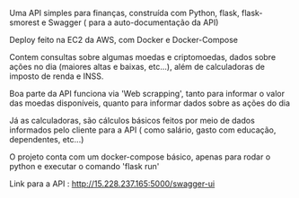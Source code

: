 Uma API simples para finanças, construída com Python, flask, flask-smorest e Swagger ( para a auto-documentação da API)

Deploy feito na EC2 da AWS, com Docker e Docker-Compose

Contem consultas sobre algumas moedas e criptomoedas, dados sobre ações no dia (maiores altas e baixas, etc...), além de calculadoras de imposto de renda e INSS.

Boa parte da API funciona via 'Web scrapping', tanto para informar o valor das moedas disponíveis, quanto para informar dados sobre as ações do dia

Já as calculadoras, são cálculos básicos feitos por meio de dados informados pelo cliente para a API ( como salário, gasto com educação, dependentes, etc...)

O projeto conta com um docker-compose básico, apenas para rodar o python e executar o comando 'flask run'

Link para a API : http://15.228.237.165:5000/swagger-ui
